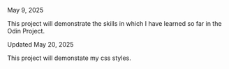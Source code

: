 May 9, 2025

This project will demonstrate the skills in which I have learned so far in the Odin Project.

Updated May 20, 2025

This project will demonstate my css styles.
